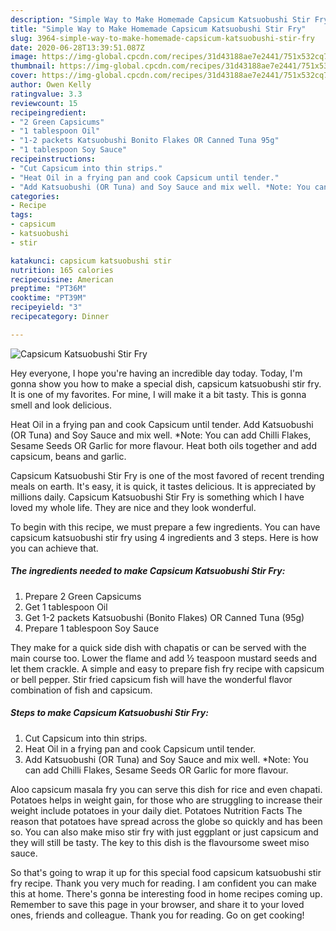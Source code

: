 ```yaml
---
description: "Simple Way to Make Homemade Capsicum Katsuobushi Stir Fry"
title: "Simple Way to Make Homemade Capsicum Katsuobushi Stir Fry"
slug: 3964-simple-way-to-make-homemade-capsicum-katsuobushi-stir-fry
date: 2020-06-28T13:39:51.087Z
image: https://img-global.cpcdn.com/recipes/31d43188ae7e2441/751x532cq70/capsicum-katsuobushi-stir-fry-recipe-main-photo.jpg
thumbnail: https://img-global.cpcdn.com/recipes/31d43188ae7e2441/751x532cq70/capsicum-katsuobushi-stir-fry-recipe-main-photo.jpg
cover: https://img-global.cpcdn.com/recipes/31d43188ae7e2441/751x532cq70/capsicum-katsuobushi-stir-fry-recipe-main-photo.jpg
author: Owen Kelly
ratingvalue: 3.3
reviewcount: 15
recipeingredient:
- "2 Green Capsicums"
- "1 tablespoon Oil"
- "1-2 packets Katsuobushi Bonito Flakes OR Canned Tuna 95g"
- "1 tablespoon Soy Sauce"
recipeinstructions:
- "Cut Capsicum into thin strips."
- "Heat Oil in a frying pan and cook Capsicum until tender."
- "Add Katsuobushi (OR Tuna) and Soy Sauce and mix well. *Note: You can add Chilli Flakes, Sesame Seeds OR Garlic for more flavour."
categories:
- Recipe
tags:
- capsicum
- katsuobushi
- stir

katakunci: capsicum katsuobushi stir 
nutrition: 165 calories
recipecuisine: American
preptime: "PT36M"
cooktime: "PT39M"
recipeyield: "3"
recipecategory: Dinner

---
```



![Capsicum Katsuobushi Stir Fry](https://img-global.cpcdn.com/recipes/31d43188ae7e2441/751x532cq70/capsicum-katsuobushi-stir-fry-recipe-main-photo.jpg)

Hey everyone, I hope you're having an incredible day today. Today, I'm gonna show you how to make a special dish, capsicum katsuobushi stir fry. It is one of my favorites. For mine, I will make it a bit tasty. This is gonna smell and look delicious.

Heat Oil in a frying pan and cook Capsicum until tender. Add Katsuobushi (OR Tuna) and Soy Sauce and mix well. *Note: You can add Chilli Flakes, Sesame Seeds OR Garlic for more flavour. Heat both oils together and add capsicum, beans and garlic.

Capsicum Katsuobushi Stir Fry is one of the most favored of recent trending meals on earth. It's easy, it is quick, it tastes delicious. It is appreciated by millions daily. Capsicum Katsuobushi Stir Fry is something which I have loved my whole life. They are nice and they look wonderful.


To begin with this recipe, we must prepare a few ingredients. You can have capsicum katsuobushi stir fry using 4 ingredients and 3 steps. Here is how you can achieve that.

<!--inarticleads1-->

##### The ingredients needed to make Capsicum Katsuobushi Stir Fry:

1. Prepare 2 Green Capsicums
1. Get 1 tablespoon Oil
1. Get 1-2 packets Katsuobushi (Bonito Flakes) OR Canned Tuna (95g)
1. Prepare 1 tablespoon Soy Sauce


They make for a quick side dish with chapatis or can be served with the main course too. Lower the flame and add ½ teaspoon mustard seeds and let them crackle. A simple and easy to prepare fish fry recipe with capsicum or bell pepper. Stir fried capsicum fish will have the wonderful flavor combination of fish and capsicum. 

<!--inarticleads2-->

##### Steps to make Capsicum Katsuobushi Stir Fry:

1. Cut Capsicum into thin strips.
1. Heat Oil in a frying pan and cook Capsicum until tender.
1. Add Katsuobushi (OR Tuna) and Soy Sauce and mix well. *Note: You can add Chilli Flakes, Sesame Seeds OR Garlic for more flavour.


Aloo capsicum masala fry you can serve this dish for rice and even chapati. Potatoes helps in weight gain, for those who are struggling to increase their weight include potatoes in your daily diet. Potatoes Nutrition Facts The reason that potatoes have spread across the globe so quickly and has been so. You can also make miso stir fry with just eggplant or just capsicum and they will still be tasty. The key to this dish is the flavoursome sweet miso sauce. 

So that's going to wrap it up for this special food capsicum katsuobushi stir fry recipe. Thank you very much for reading. I am confident you can make this at home. There's gonna be interesting food in home recipes coming up. Remember to save this page in your browser, and share it to your loved ones, friends and colleague. Thank you for reading. Go on get cooking!
